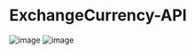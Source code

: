 # ExchangeCurrency-API
![image](https://user-images.githubusercontent.com/39830419/55835360-a8c5db00-5b24-11e9-8e6a-0e1aacb5258e.png)
![image](https://user-images.githubusercontent.com/39830419/55835700-343f6c00-5b25-11e9-9181-2428bbb44b94.png)
